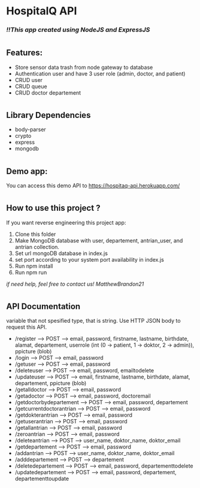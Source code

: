 # HospitalQ API
### <i>!!This app created using NodeJS and ExpressJS</i>

#

## Features:
- Store sensor data trash from node gateway to database
- Authentication user and have 3 user role (admin, doctor, and patient)
- CRUD user
- CRUD queue
- CRUD doctor departement

#

## Library Dependencies
- body-parser
- crypto
- express
- mongodb

#

## Demo app:
You can access this demo API to https://hospitaq-api.herokuapp.com/

#

## How to use this project ?
If you want reverse engineering this project app:
1. Clone this folder
2. Make MongoDB database with user, departement, antrian_user, and antrian collection.
2. Set url mongoDB database in index.js
3. set port according to your system port availability in index.js 
4. Run npm install
5. Run npm run

<i>if need help, feel free to contact us! MatthewBrandon21</i>

#

## API Documentation
variable that not spesified type, that is string. Use HTTP JSON body to request this API.
- /register --> POST --> email, password, firstname, lastname, birthdate, alamat, departement, userrole (int (0 -> patient, 1 -> doktor, 2 -> admin)), ppicture (blob)
- /login --> POST --> email, password
- /getuser --> POST --> email, password
- /deleteuser --> POST --> email, password, emailtodelete
- /updateuser --> POST --> email, firstname, lastname, birthdate, alamat, departement, ppicture (blob)
- /getalldoctor --> POST --> email, password
- /getadoctor --> POST --> email, password, doctoremail
- /getdoctorbydepartement --> POST --> email, password, departement
- /getcurrentdoctorantrian --> POST --> email, password
- /getdokterantrian --> POST --> email, password
- /getuserantrian --> POST --> email, password
- /getallantrian --> POST --> email, password
- /zeroantrian --> POST --> email, password
- /deleteantrian --> POST --> user_name, doktor_name, doktor_email
- /getdepartement --> POST --> email, password
- /addantrian --> POST --> user_name, doktor_name, doktor_email
- /adddepartement --> POST --> departement
- /deletedepartement --> POST --> email, password, departementtodelete
- /updatedepartement --> POST --> email, password, departement, departementtoupdate